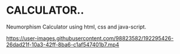 # CALCULATOR..
Neumorphism Calculator using html, css and java-script.

https://user-images.githubusercontent.com/98823582/192295426-26dad21f-10a3-42ff-8ba6-c1af547401b7.mp4
